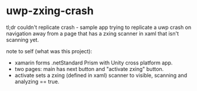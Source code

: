 # uwp-zxing-crash
tl;dr couldn't replicate crash - sample app trying to replicate a uwp crash on navigation away from a page that has a zxing scanner in xaml that isn't scanning yet.

note to self (what was this project):
* xamarin forms .netStandard Prism with Unity cross platform app.
* two pages: main has next button and "activate zxing" button.
* activate sets a zxing (defined in xaml) scanner to visible, scanning and analyzing == true.
